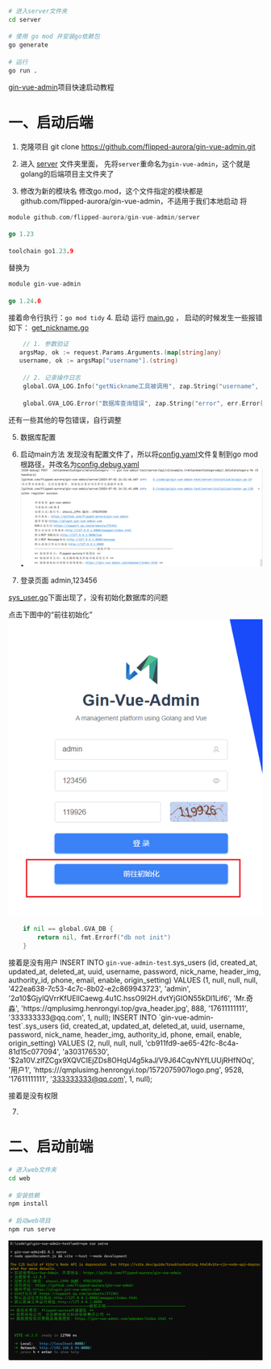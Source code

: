 



```bash


# 进入server文件夹
cd server

# 使用 go mod 并安装go依赖包
go generate

# 运行
go run . 

```

[gin-vue-admin](https://github.com/flipped-aurora/gin-vue-admin.git)项目快速启动教程


# 一、启动后端

1. 克隆项目
    git clone https://github.com/flipped-aurora/gin-vue-admin.git
2. 进入 [server](server) 文件夹里面，
    先将`server`重命名为`gin-vue-admin`，这个就是golang的后端项目主文件夹了

3. 修改为新的模块名
   修改go.mod，这个文件指定的模块都是github.com/flipped-aurora/gin-vue-admin，不适用于我们本地启动
将
```go
module github.com/flipped-aurora/gin-vue-admin/server

go 1.23

toolchain go1.23.9
``` 
替换为
```go
module gin-vue-admin

go 1.24.0
```
   接着命令行执行：`go mod tidy`
4. 启动
    运行 [main.go](server%2Fmain.go) ，
    启动的时候发生一些报错如下：
[get_nickname.go](server%2Fmcp%2Fget_nickname.go)
```go
    // 1. 参数验证
   argsMap, ok := request.Params.Arguments.(map[string]any)
   username, ok := argsMap["username"].(string)

    // 2. 记录操作日志
    global.GVA_LOG.Info("getNickname工具被调用", zap.String("username", username))

    global.GVA_LOG.Error("数据库查询错误", zap.String("error", err.Error()))
```

还有一些其他的导包错误，自行调整

5. 数据库配置


6. 启动main方法
   发现没有配置文件了，所以将[config.yaml](server%2Fconfig.yaml)文件复制到go mod根路径，并改名为[config.debug.yaml](gin-vue-admin%2Fconfig.debug.yaml)
![img_1.png](img_1.png)

6. 登录页面
    admin,123456



[sys_user.go](server%2Fservice%2Fsystem%2Fsys_user.go)下面出现了，没有初始化数据库的问题

点击下图中的“前往初始化”
![img_3.png](img_3.png)


```go
	if nil == global.GVA_DB {
		return nil, fmt.Errorf("db not init")
	}
```
接着是没有用户
INSERT INTO `gin-vue-admin-test`.sys_users (id, created_at, updated_at, deleted_at, uuid, username, password, nick_name, header_img, authority_id, phone, email, enable, origin_setting) VALUES (1, null, null, null, '422ea638-7c53-4c7c-8b02-e2c869943723', 'admin', '$2a$10$GjylQVrrKfUEllCaewg.4u1C.hssO9l2H.dvtYjGION55kDl1Lif6', 'Mr.奇淼', 'https://qmplusimg.henrongyi.top/gva_header.jpg', 888, '17611111111', '333333333@qq.com', 1, null);
INSERT INTO `gin-vue-admin-test`.sys_users (id, created_at, updated_at, deleted_at, uuid, username, password, nick_name, header_img, authority_id, phone, email, enable, origin_setting) VALUES (2, null, null, null, 'cb911fd9-ae65-42fc-8c4a-81d15c077094', 'a303176530', '$2a$10$V.zlfZCgx9XQVCIEjZDs8OHqU4g5kaJ/V9J64CqvNYfLUUjRHfNOq', '用户1', 'https:///qmplusimg.henrongyi.top/1572075907logo.png', 9528, '17611111111', '333333333@qq.com', 1, null);

接着是没有权限



7. 

# 二、启动前端
```bash
# 进入web文件夹
cd web

# 安装依赖
npm install

# 启动web项目
npm run serve
```
![img_2.png](img_2.png)